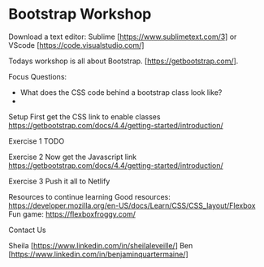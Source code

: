 # Bootstrap Workshop

Download a text editor: Sublime [https://www.sublimetext.com/3] or VScode [https://code.visualstudio.com/]

Todays workshop is all about Bootstrap. [https://getbootstrap.com/]. 

Focus Questions:
- What does the CSS code behind a bootstrap class look like? 
- 


Setup
First get the CSS link to enable classes
https://getbootstrap.com/docs/4.4/getting-started/introduction/


Exercise 1
TODO

Exercise 2
Now get the Javascript link
https://getbootstrap.com/docs/4.4/getting-started/introduction/



Exercise 3
Push it all to Netlify


Resources to continue learning
Good resources: https://developer.mozilla.org/en-US/docs/Learn/CSS/CSS_layout/Flexbox
Fun game: https://flexboxfroggy.com/




Contact Us

Sheila [https://www.linkedin.com/in/sheilaleveille/]
Ben [https://www.linkedin.com/in/benjaminquartermaine/]




